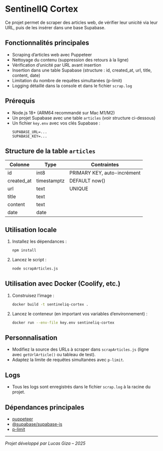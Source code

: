 # SentinelIQ Cortex

Ce projet permet de scraper des articles web, de vérifier leur unicité via leur URL, puis de les insérer dans une base Supabase.

## Fonctionnalités principales

- Scraping d’articles web avec Puppeteer
- Nettoyage du contenu (suppression des retours à la ligne)
- Vérification d’unicité par URL avant insertion
- Insertion dans une table Supabase (structure : id, created_at, url, title, content, date)
- Limitation du nombre de requêtes simultanées (p-limit)
- Logging détaillé dans la console et dans le fichier `scrap.log`

## Prérequis

- Node.js 18+ (ARM64 recommandé sur Mac M1/M2)
- Un projet Supabase avec une table `articles` (voir structure ci-dessous)
- Un fichier `key.env` avec vos clés Supabase :
  ```env
  SUPABASE_URL=...
  SUPABASE_KEY=...
  ```

## Structure de la table `articles`

| Colonne    | Type        | Contraintes                 |
| ---------- | ----------- | --------------------------- |
| id         | int8        | PRIMARY KEY, auto-incrément |
| created_at | timestamptz | DEFAULT now()               |
| url        | text        | UNIQUE                      |
| title      | text        |                             |
| content    | text        |                             |
| date       | date        |                             |

## Utilisation locale

1. Installez les dépendances :
   ```bash
   npm install
   ```
2. Lancez le script :
   ```bash
   node scrapArticles.js
   ```

## Utilisation avec Docker (Coolify, etc.)

1. Construisez l’image :
   ```bash
   docker build -t sentineliq-cortex .
   ```
2. Lancez le conteneur (en important vos variables d’environnement) :
   ```bash
   docker run --env-file key.env sentineliq-cortex
   ```

## Personnalisation

- Modifiez la source des URLs à scraper dans `scrapArticles.js` (ligne avec `getUrlArticle()` ou tableau de test).
- Adaptez la limite de requêtes simultanées avec `p-limit`.

## Logs

- Tous les logs sont enregistrés dans le fichier `scrap.log` à la racine du projet.

## Dépendances principales

- [puppeteer](https://pptr.dev/)
- [@supabase/supabase-js](https://supabase.com/docs/reference/javascript)
- [p-limit](https://www.npmjs.com/package/p-limit)

---

_Projet développé par Lucas Giza – 2025_

